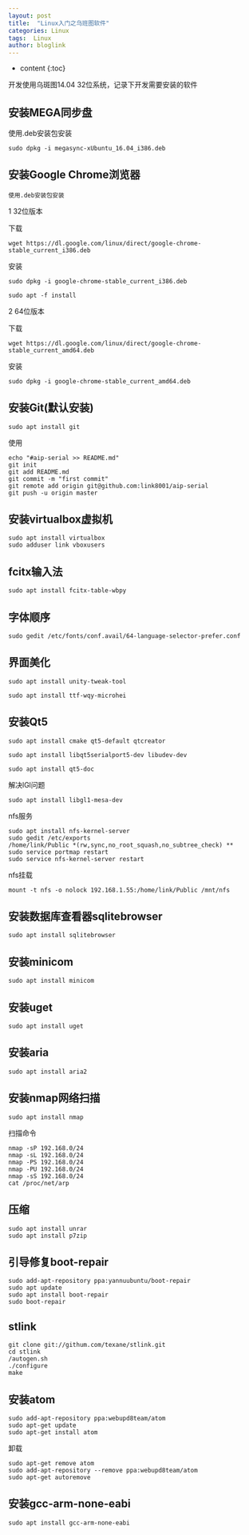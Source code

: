 ```yaml
---
layout: post
title:  "Linux入门之乌班图软件"
categories: Linux
tags:  Linux
author: bloglink
---
```


* content
{:toc}

开发使用乌斑图14.04 32位系统，记录下开发需要安装的软件



## 安装MEGA同步盘

使用.deb安装包安装

    sudo dpkg -i megasync-xUbuntu_16.04_i386.deb

## 安装Google Chrome浏览器
    使用.deb安装包安装
1 32位版本

下载

  	wget https://dl.google.com/linux/direct/google-chrome-stable_current_i386.deb

安装

    sudo dpkg -i google-chrome-stable_current_i386.deb

    sudo apt -f install

2 64位版本

下载

	wget https://dl.google.com/linux/direct/google-chrome-stable_current_amd64.deb

安装

    sudo dpkg -i google-chrome-stable_current_amd64.deb

## 安装Git(默认安装)

    sudo apt install git

使用

    echo "#aip-serial >> README.md"
    git init
    git add README.md
    git commit -m "first commit"
    git remote add origin git@github.com:link8001/aip-serial
    git push -u origin master

## 安装virtualbox虚拟机

    sudo apt install virtualbox
    sudo adduser link vboxusers

## fcitx输入法

    sudo apt install fcitx-table-wbpy

## 字体顺序

    sudo gedit /etc/fonts/conf.avail/64-language-selector-prefer.conf

## 界面美化

    sudo apt install unity-tweak-tool

    sudo apt install ttf-wqy-microhei

## 安装Qt5

    sudo apt install cmake qt5-default qtcreator

    sudo apt install libqt5serialport5-dev libudev-dev

    sudo apt install qt5-doc

解决lGl问题

    sudo apt install libgl1-mesa-dev

nfs服务

    sudo apt install nfs-kernel-server
    sudo gedit /etc/exports
    /home/link/Public *(rw,sync,no_root_squash,no_subtree_check) **
    sudo service portmap restart
    sudo service nfs-kernel-server restart

nfs挂载

    mount -t nfs -o nolock 192.168.1.55:/home/link/Public /mnt/nfs

## 安装数据库查看器sqlitebrowser

    sudo apt install sqlitebrowser

## 安装minicom

    sudo apt install minicom

## 安装uget

    sudo apt install uget

## 安装aria

    sudo apt install aria2

## 安装nmap网络扫描

    sudo apt install nmap

扫描命令

    nmap -sP 192.168.0/24
    nmap -sL 192.168.0/24
    nmap -PS 192.168.0/24
    nmap -PU 192.168.0/24
    nmap -sS 192.168.0/24
    cat /proc/net/arp

## 压缩

    sudo apt install unrar
    sudo apt install p7zip

## 引导修复boot-repair

    sudo add-apt-repository ppa:yannuubuntu/boot-repair
    sudo apt update
    sudo apt install boot-repair
    sudo boot-repair

## stlink

    git clone git://githum.com/texane/stlink.git
    cd stlink
    /autogen.sh
    ./configure
    make

## 安装atom
    sudo add-apt-repository ppa:webupd8team/atom
    sudo apt-get update
    sudo apt-get install atom

卸载

    sudo apt-get remove atom
    sudo add-apt-repository --remove ppa:webupd8team/atom
    sudo apt-get autoremove

## 安装gcc-arm-none-eabi

    sudo apt install gcc-arm-none-eabi

